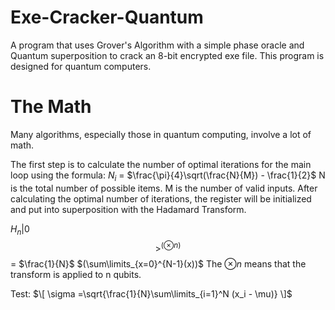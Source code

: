 # Exe-Cracker-Quantum
A program that uses Grover's Algorithm with a simple phase oracle and Quantum superposition to crack an 8-bit encrypted exe file. This program is designed for quantum computers.

# The Math
Many algorithms, especially those in quantum computing, involve a lot of math. 

The first step is to calculate the number of optimal iterations for the main loop using the formula:
$N_i$ = $\frac{\pi}{4}\sqrt(\frac{N}{M}) - \frac{1}{2}$
N is the total number of possible items. M is the number of valid inputs.
After calculating the optimal number of iterations, the register will be initialized and put into superposition with the Hadamard Transform.

$H_n$|0$$>^(\otimes n)$$ = $\frac{1}{N}$ $(\sum\limits_{x=0}^{N-1}(x))$
The $\otimes n$ means that the transform is applied to n qubits.

Test:
$\[ \sigma =\sqrt{\frac{1}{N}\sum\limits_{i=1}^N (x_i - \mu)} \]$
